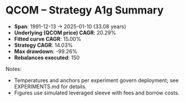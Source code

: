 # QCOM – Strategy A1g Summary

- **Span**: 1991-12-13 → 2025-01-10 (33.08 years)
- **Underlying (QCOM price) CAGR**: 20.29%
- **Fitted curve CAGR**: 15.00%
- **Strategy CAGR**: 14.03%
- **Max drawdown**: -99.26%
- **Rebalances executed**: 150

Notes:

- Temperatures and anchors per experiment govern deployment; see EXPERIMENTS.md for details.
- Figures use simulated leveraged sleeve with fees and borrow costs.
